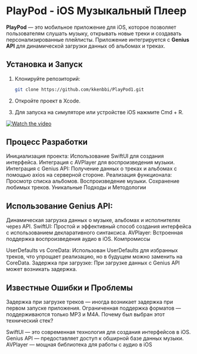 # PlayPod - iOS Музыкальный Плеер

**PlayPod** — это мобильное приложение для iOS, которое позволяет пользователям слушать музыку, открывать новые треки и создавать персонализированные плейлисты. Приложение интегрируется с **Genius API** для динамической загрузки данных об альбомах и треках.

## Установка и Запуск

1. Клонируйте репозиторий:

   ```bash
   git clone https://github.com/kkenbbi/PlayPod1.git

2. Откройте проект в Xcode.
3. Для запуска на симуляторе или устройстве iOS нажмите Cmd + R.

[![Watch the video](https://img.youtube.com/vi/kNiuhbnn7oM/0.jpg)](https://www.youtube.com/watch?v=kNiuhbnn7oM)


## Процесс Разработки

Инициализация проекта:
Использование SwiftUI для создания интерфейса.
Интеграция с AVPlayer для воспроизведения музыки.
Интеграция с Genius API:
Получение данных о треках и альбомах с помощью axios на серверной стороне.
Реализация функционала:
Просмотр списка альбомов.
Воспроизведение музыки.
Сохранение любимых треков.
Уникальные Подходы и Методологии

## Использование Genius API:
Динамическая загрузка данных о музыке, альбомах и исполнителях через API.
SwiftUI:
Простой и эффективный способ создания интерфейса с использованием декларативного синтаксиса.
AVPlayer:
Встроенная поддержка воспроизведения аудио в iOS.
Компромиссы

UserDefaults vs CoreData: Использован UserDefaults для избранных треков, что упрощает реализацию, но в будущем можно заменить на CoreData.
Задержка при загрузке: При загрузке данных с Genius API может возникать задержка.

## Известные Ошибки и Проблемы

Задержка при загрузке треков — иногда возникает задержка при первом запуске приложения.
Ограниченная поддержка форматов — поддерживаются только MP3 и M4A.
Почему был выбран этот технический стек?

SwiftUI — это современная технология для создания интерфейсов в iOS.
Genius API — предоставляет доступ к обширной базе данных музыки.
AVPlayer — мощная библиотека для работы с аудио в iOS
